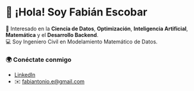 # 👋 ¡Hola! Soy Fabián Escobar  

🌱 Interesado en la **Ciencia de Datos**, **Optimización**, **Inteligencia Artificial**, **Matemática** y el **Desarrollo Backend**.  
💻 Soy Ingeniero Civil en Modelamiento Matemático de Datos.


### 🌍 Conéctate conmigo
- [LinkedIn](https://www.linkedin.com/in/fabián-escobar-6608a9284)  
- ✉️ fabiantonio.e@gmail.com


<!--
**fabianescobar12/fabianescobar12** is a ✨ _special_ ✨ repository because its `README.md` (this file) appears on your GitHub profile.

Here are some ideas to get you started:

- 🔭 I’m currently working on ...
- 🌱 I’m currently learning ...
- 👯 I’m looking to collaborate on ...
- 🤔 I’m looking for help with ...
- 💬 Ask me about ...
- 📫 How to reach me: ...
- 😄 Pronouns: ...
- ⚡ Fun fact: ...
-->
